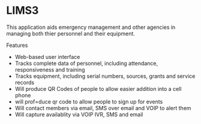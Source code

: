 LIMS3
======

This application aids emergency management and other agencies in managing both thier personnel and their equipment.

Features
* Web-based user interface
* Tracks complete data of personnel, including attendance, responsiveness and training
* Tracks equipment, including serial numbers, sources, grants and service records
* Will produce QR Codes of people to allow easier addition into a cell phone
* will prof=duce qr code to allow people to sign up for events
* Will contact members via email, SMS over email and VOIP to alert them
* Will capture availablity via VOIP IVR, SMS and email
